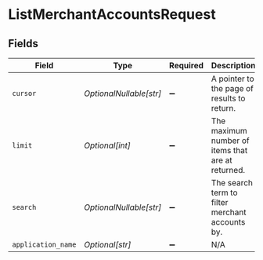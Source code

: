 # ListMerchantAccountsRequest


## Fields

| Field                                             | Type                                              | Required                                          | Description                                       | Example                                           |
| ------------------------------------------------- | ------------------------------------------------- | ------------------------------------------------- | ------------------------------------------------- | ------------------------------------------------- |
| `cursor`                                          | *OptionalNullable[str]*                           | :heavy_minus_sign:                                | A pointer to the page of results to return.       | ZXhhbXBsZTE                                       |
| `limit`                                           | *Optional[int]*                                   | :heavy_minus_sign:                                | The maximum number of items that are at returned. | 20                                                |
| `search`                                          | *OptionalNullable[str]*                           | :heavy_minus_sign:                                | The search term to filter merchant accounts by.   | merchant-12345                                    |
| `application_name`                                | *Optional[str]*                                   | :heavy_minus_sign:                                | N/A                                               |                                                   |